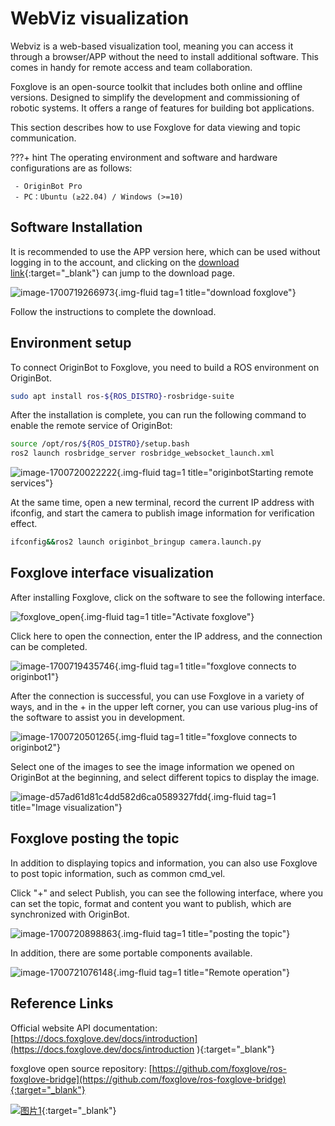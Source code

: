 # **WebViz visualization**

Webviz is a web-based visualization tool, meaning you can access it through a browser/APP without the need to install additional software. This comes in handy for remote access and team collaboration.

Foxglove is an open-source toolkit that includes both online and offline versions. Designed to simplify the development and commissioning of robotic systems. It offers a range of features for building bot applications.

This section describes how to use Foxglove for data viewing and topic communication.

???+ hint
    The operating environment and software and hardware configurations are as follows:

     - OriginBot Pro
     - PC：Ubuntu (≥22.04) / Windows (>=10)

## **Software Installation**

It is recommended to use the APP version here, which can be used without logging in to the account, and clicking on the [download link](https://foxglove.dev/download){:target="_blank"}  can jump to the download page.

![image-1700719266973](../../assets/img/webviz/image-1700719266973.jpg){.img-fluid tag=1 title="download foxglove"}

Follow the instructions to complete the download.

## **Environment setup**

To connect OriginBot to Foxglove, you need to build a ROS environment on OriginBot.

```bash
sudo apt install ros-${ROS_DISTRO}-rosbridge-suite
```

After the installation is complete, you can run the following command to enable the remote service of OriginBot:

```bash
source /opt/ros/${ROS_DISTRO}/setup.bash
ros2 launch rosbridge_server rosbridge_websocket_launch.xml
```

![image-1700720022222](../../assets/img/webviz/image-1700720022222.jpg){.img-fluid tag=1 title="originbotStarting remote services"}

At the same time, open a new terminal, record the current IP address with ifconfig, and start the camera to publish image information for verification effect.

```bash
ifconfig&&ros2 launch originbot_bringup camera.launch.py
```

## **Foxglove interface visualization**

After installing Foxglove, click on the software to see the following interface.

![foxglove_open](../../assets/img/webviz/foxglove_open.png){.img-fluid tag=1 title="Activate foxglove"}

Click here to open the connection, enter the IP address, and the connection can be completed.

![image-1700719435746](../../assets/img/webviz/iamge-1700719435746.jpg){.img-fluid tag=1 title="foxglove connects to originbot1"}

After the connection is successful, you can use Foxglove in a variety of ways, and in the + in the upper left corner, you can use various plug-ins of the software to assist you in development.

![image-1700720501265](../../assets/img/webviz/PixPin_2025-05-16_15-23-59.png){.img-fluid tag=1 title="foxglove connects to originbot2"}

Select one of the images to see the image information we opened on OriginBot at the beginning, and select different topics to display the image.

![image-d57ad61d81c4dd582d6ca0589327fdd](../../assets/img/webviz/PixPin_2025-05-16_15-33-10.png){.img-fluid tag=1 title="Image visualization"}

## **Foxglove posting the topic**

In addition to displaying topics and information, you can also use Foxglove to post topic information, such as common cmd_vel.

Click "+" and select Publish, you can see the following interface, where you can set the topic, format and content you want to publish, which are synchronized with OriginBot.

![image-1700720898863](../../assets/img/webviz/image-1700720898863.jpg){.img-fluid tag=1 title="posting the topic"}

In addition, there are some portable components available.

![image-1700721076148](../../assets/img/webviz/image-1700721076148.jpg){.img-fluid tag=1 title="Remote operation"}

## **Reference Links**

Official website API documentation: [https://docs.foxglove.dev/docs/introduction](https://docs.foxglove.dev/docs/introduction
){:target="_blank"}

foxglove open source repository: [https://github.com/foxglove/ros-foxglove-bridge](https://github.com/foxglove/ros-foxglove-bridge){:target="_blank"}

[![图片1](../../assets/img/footer_en.png)](https://www.guyuehome.com/){:target="_blank"}

